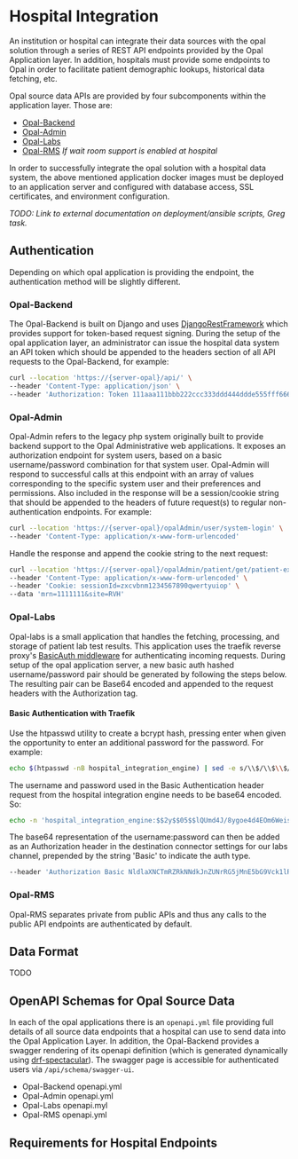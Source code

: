 # Hospital Integration

An institution or hospital can integrate their data sources with the opal solution through a series of REST API endpoints provided by the Opal Application layer. In addition, hospitals must provide some endpoints to Opal in order to facilitate patient demographic lookups, historical data fetching, etc.

Opal source data APIs are provided by four subcomponents within the application layer. Those are:

* [Opal-Backend](https://gitlab.com/opalmedapps/backend)
* [Opal-Admin](https://gitlab.com/opalmedapps/opalAdmin)
* [Opal-Labs](https://gitlab.com/opalmedapps/opal-labs)
* [Opal-RMS](https://gitlab.com/opalmedapps/ORMS)  *If wait room support is enabled at hospital*

In order to successfully integrate the opal solution with a hospital data system, the above mentioned application docker images must be
deployed to an application server and configured with database access, SSL certificates, and environment configuration.

*TODO: Link to external documentation on deployment/ansible scripts, Greg task.*

## Authentication

Depending on which opal application is providing the endpoint, the authentication method will be slightly different.

### Opal-Backend

The Opal-Backend is built on Django and uses [DjangoRestFramework](https://www.django-rest-framework.org/) which provides support for token-based request signing. During the setup of the opal application layer, an administrator can issue the hospital data system an API token which should be appended to the headers section of all API requests to the Opal-Backend, for example:

```bash
curl --location 'https://{server-opal}/api/' \
--header 'Content-Type: application/json' \
--header 'Authorization: Token 111aaa111bbb222ccc333ddd444ddde555fff6666'
```

### Opal-Admin

Opal-Admin refers to the legacy php system originally built to provide backend support to the Opal Administrative web applications. It exposes an authorization endpoint for system users, based on a basic username/password combination for that system user. Opal-Admin will respond to successful calls at this endpoint with an array of values corresponding to the specific system user and their preferences and permissions. Also included in the response will be a session/cookie string that should be appended to the headers of future request(s) to regular non-authentication endpoints. For example:

```bash
curl --location 'https://{server-opal}/opalAdmin/user/system-login' \
--header 'Content-Type: application/x-www-form-urlencoded'
```

Handle the response and append the cookie string to the next request:

```bash
curl --location 'https://{server-opal}/opalAdmin/patient/get/patient-exist' \
--header 'Content-Type: application/x-www-form-urlencoded' \
--header 'Cookie: sessionId=zxcvbnm1234567890qwertyuiop' \
--data 'mrn=1111111&site=RVH'
```

### Opal-Labs

Opal-labs is a small application that handles the fetching, processing, and storage of patient lab test results. This application uses the traefik reverse proxy's [BasicAuth middleware](https://doc.traefik.io/traefik/middlewares/http/basicauth/) for authenticating incoming requests. During setup of the opal application server, a new basic auth hashed username/password pair should be generated by following the steps below. The resulting pair can be Base64 encoded and appended to the request headers with the Authorization tag.

#### Basic Authentication with Traefik

Use the htpasswd utility to create a bcrypt hash, pressing enter when given the opportunity to enter an additional password for the password. For example:

```bash
echo $(htpasswd -nB hospital_integration_engine) | sed -e s/\\$/\\$\\$/g
```

The username and password used in the Basic Authentication header request from the hospital integration engine needs to be base64 encoded. So:

```bash
echo -n 'hospital_integration_engine:$$2y$$05$$lQUmd4J/8ygoe4d4EOm6WeisBNdYFCMvBgeCkDnc2q9loUrMeEkQ.' | base64
```

The base64 representation of the username:password can then be added as an Authorization header in the destination connector settings for our labs channel, prepended by the string 'Basic' to indicate the auth type.

```bash
--header 'Authorization Basic NldlaXNCTmRZRkNNdkJnZUNrRG5jMnE5bG9Vck1lRWtRLg=='
```

### Opal-RMS

Opal-RMS separates private from public APIs and thus any calls to the public API endpoints are authenticated by default.

## Data Format

TODO

## OpenAPI Schemas for Opal Source Data

In each of the opal applications there is an `openapi.yml` file providing full details of all source data endpoints that a hospital can use to send data into the Opal Application Layer. In addition, the Opal-Backend provides a swagger rendering of its openapi definition (which is generated dynamically using [drf-spectacular](https://pypi.org/project/drf-spectacular/)). The swagger page is accessible for authenticated users via `/api/schema/swagger-ui`.

* Opal-Backend openapi.yml
* Opal-Admin openapi.yml
* Opal-Labs openapi.myl
* Opal-RMS openapi.yml

## Requirements for Hospital Endpoints
